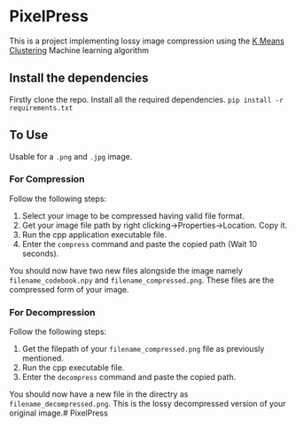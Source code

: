 # PixelPress

This is a project implementing lossy image compression using the [K Means Clustering](https://en.wikipedia.org/wiki/K-means_clustering) Machine learning algorithm

## Install the dependencies
Firstly clone the repo. Install all the required dependencies.
`pip install -r requirements.txt`

## To Use
Usable for a `.png` and `.jpg` image.

### For Compression
Follow the following steps:
1. Select your image to be compressed having valid file format.
2. Get your image file path by right clicking->Properties->Location. Copy it.
3. Run the cpp application executable file.
4. Enter the `compress` command and paste the copied path (Wait 10 seconds).

You should now have two new files alongside the image namely `filename_codebook.npy` and `filename_compressed.png`.
These files are the compressed form of your image.

### For Decompression
Follow the following steps:
1. Get the filepath of your `filename_compressed.png` file as previously mentioned.
2. Run the cpp executable file.
3. Enter the `decompress` command and paste the copied path.

You should now have a new file in the directry as `filename_decompressed.png`.
This is the lossy decompressed version of your original image.#   P i x e l P r e s s  
 